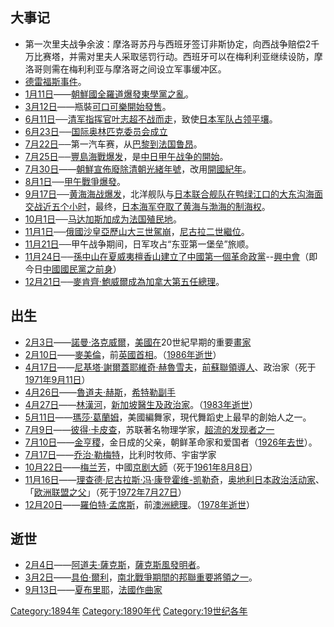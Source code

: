 ## 大事记

  - 第一次里夫战争余波：摩洛哥苏丹与西班牙签订非斯协定，向西战争赔偿2千万比赛塔，并需对里夫人采取惩罚行动。西班牙可以在梅利利亚继续设防，摩洛哥则需在梅利利亚与摩洛哥之间设立军事缓冲区。
  - [德雷福斯事件](../Page/德雷福斯事件.md "wikilink")。
  - [1月11日](../Page/1月11日.md "wikilink")——[朝鮮國](https://zh.wikipedia.org/wiki/朝鮮國 "wikilink")[全羅道爆發](../Page/全羅道.md "wikilink")[東學黨之亂](https://zh.wikipedia.org/wiki/東學黨之亂 "wikilink")。
  - [3月12日](../Page/3月12日.md "wikilink")——瓶裝[可口可樂開始發售](https://zh.wikipedia.org/wiki/可口可樂 "wikilink")。
  - [6月11日](../Page/6月11日.md "wikilink")──[清军指挥官](../Page/清朝.md "wikilink")[叶志超不战而走](https://zh.wikipedia.org/wiki/叶志超 "wikilink")，致使[日本军队占领](../Page/日本.md "wikilink")[平壤](../Page/平壤.md "wikilink")。
  - [6月23日](../Page/6月23日.md "wikilink")──[国际奥林匹克委员会成立](../Page/国际奥林匹克委员会.md "wikilink")
  - [7月22日](https://zh.wikipedia.org/wiki/7月22日 "wikilink")──第一汽车赛，从[巴黎到](../Page/巴黎.md "wikilink")[法国](https://zh.wikipedia.org/wiki/法国 "wikilink")[鲁昂](../Page/鲁昂.md "wikilink")。
  - [7月25日](https://zh.wikipedia.org/wiki/7月25日 "wikilink")──[豐島海戰爆发](../Page/豐島海戰.md "wikilink")，是[中日甲午战争的開始](https://zh.wikipedia.org/wiki/甲午戰爭 "wikilink")。
  - [7月30日](../Page/7月30日.md "wikilink")——[朝鮮宣佈廢除](https://zh.wikipedia.org/wiki/朝鮮王朝 "wikilink")[清朝](../Page/清朝.md "wikilink")[光緒年號](https://zh.wikipedia.org/wiki/光緒 "wikilink")，改用[開國紀年](https://zh.wikipedia.org/wiki/開國_\(朝鮮高宗\) "wikilink")。
  - [8月1日](../Page/8月1日.md "wikilink")──[甲午戰爭爆發](https://zh.wikipedia.org/wiki/甲午戰爭 "wikilink")。
  - [9月17日](../Page/9月17日.md "wikilink")──[黄海海战爆发](https://zh.wikipedia.org/wiki/黄海海战 "wikilink")，北洋舰队与[日本联合舰队在](../Page/日本.md "wikilink")[鸭绿江口的大东沟海面交战近五个小时](../Page/鸭绿江.md "wikilink")，最终，[日本海军夺取了](../Page/日本.md "wikilink")[黄海与](../Page/黄海.md "wikilink")[渤海的制海权](../Page/渤海.md "wikilink")。
  - [10月1日](../Page/10月1日.md "wikilink")──[马达加斯加成为](../Page/马达加斯加.md "wikilink")[法国殖民地](https://zh.wikipedia.org/wiki/法国 "wikilink")。
  - [11月1日](../Page/11月1日.md "wikilink")──[俄國](../Page/俄罗斯帝国.md "wikilink")[沙皇](../Page/沙皇.md "wikilink")[亞歷山大三世駕崩](https://zh.wikipedia.org/wiki/亞歷山大三世_\(俄國\) "wikilink")，[尼古拉二世繼位](../Page/尼古拉二世_\(俄罗斯\).md "wikilink")。
  - [11月21日](../Page/11月21日.md "wikilink")──甲午战争期间，日军攻占“东亚第一堡垒”旅顺。
  - [11月24日](../Page/11月24日.md "wikilink")──[孫中山在](../Page/孫中山.md "wikilink")[夏威夷](../Page/夏威夷州.md "wikilink")[檀香山建立了](../Page/檀香山.md "wikilink")[中國第一個革命](https://zh.wikipedia.org/wiki/中国 "wikilink")[政黨](../Page/政党.md "wikilink")--[興中會](../Page/兴中会.md "wikilink")（即今日[中國國民黨之前身](../Page/中國國民黨.md "wikilink")）
  - [12月21日](../Page/12月21日.md "wikilink")──[麥肯齊·鮑威爾成為](https://zh.wikipedia.org/wiki/麥肯齊·鮑威爾 "wikilink")[加拿大第五任總理](../Page/加拿大.md "wikilink")。

## 出生

  - [2月3日](../Page/2月3日.md "wikilink")——[諾曼·洛克威爾](../Page/諾曼·洛克威爾.md "wikilink")，[美國在](https://zh.wikipedia.org/wiki/美國 "wikilink")20世紀早期的重要[畫家](https://zh.wikipedia.org/wiki/畫家 "wikilink")
  - [2月10日](../Page/2月10日.md "wikilink")——[麥美倫](https://zh.wikipedia.org/wiki/麥美倫 "wikilink")，前[英國首相](https://zh.wikipedia.org/wiki/英國首相 "wikilink")。（[1986年逝世](../Page/1986年.md "wikilink")）
  - [4月17日](../Page/4月17日.md "wikilink")——[尼基塔·謝爾蓋耶維奇·赫魯雪夫](https://zh.wikipedia.org/wiki/赫鲁晓夫 "wikilink")，[前蘇聯領導人](../Page/苏联.md "wikilink")、政治家（死于[1971年](../Page/1971年.md "wikilink")[9月11日](../Page/9月11日.md "wikilink")）
  - [4月26日](../Page/4月26日.md "wikilink")——[魯道夫·赫斯](https://zh.wikipedia.org/wiki/魯道夫·赫斯 "wikilink")，[希特勒副手](https://zh.wikipedia.org/wiki/阿道夫·希特勒 "wikilink")
  - [4月27日](../Page/4月27日.md "wikilink")——[林漢河](../Page/林漢河.md "wikilink")，[新加坡](../Page/新加坡.md "wikilink")[醫生及政治家](https://zh.wikipedia.org/wiki/醫生 "wikilink")。（[1983年逝世](../Page/1983年.md "wikilink")）
  - [5月11日](../Page/5月11日.md "wikilink")——[瑪莎·葛蘭姆](../Page/瑪莎·葛蘭姆.md "wikilink")，美國編舞家，現代舞蹈史上最早的創始人之一。
  - [7月9日](https://zh.wikipedia.org/wiki/7月9日 "wikilink")——[彼得·卡皮查](https://zh.wikipedia.org/wiki/彼得·卡皮查 "wikilink")，苏联著名物理学家，[超流的发现者之一](https://zh.wikipedia.org/wiki/超流 "wikilink")
  - [7月10日](https://zh.wikipedia.org/wiki/7月10日 "wikilink")——[金亨稷](../Page/金亨稷.md "wikilink")，金日成的父亲，朝鲜革命家和爱国者（[1926年去世](../Page/1926年.md "wikilink")）。
  - [7月17日](https://zh.wikipedia.org/wiki/7月17日 "wikilink")——[乔治·勒梅特](../Page/乔治·勒梅特.md "wikilink")，比利时牧师、宇宙学家
  - [10月22日](../Page/10月22日.md "wikilink")——[梅兰芳](../Page/梅兰芳.md "wikilink")，中國[京剧大師](../Page/京剧.md "wikilink")（死于[1961年](../Page/1961年.md "wikilink")[8月8日](../Page/8月8日.md "wikilink")）
  - [11月16日](../Page/11月16日.md "wikilink")——[理查德·尼古拉斯·冯·康登霍维-凯勒奇](../Page/理查德·尼古拉斯·冯·康登霍维-凯勒奇.md "wikilink")，[奥地利日本政治活动家](https://zh.wikipedia.org/wiki/奥地利 "wikilink")、「[欧洲联盟之父](https://zh.wikipedia.org/wiki/歐盟之父 "wikilink")」（死于[1972年](../Page/1972年.md "wikilink")[7月27日](https://zh.wikipedia.org/wiki/7月27日 "wikilink")）
  - [12月20日](../Page/12月20日.md "wikilink")——[羅伯特·孟席斯](../Page/羅伯特·孟席斯.md "wikilink")，前[澳洲總理](https://zh.wikipedia.org/wiki/澳洲總理 "wikilink")。（[1978年逝世](../Page/1978年.md "wikilink")）

## 逝世

  - [2月4日](../Page/2月4日.md "wikilink")——[阿道夫·薩克斯](https://zh.wikipedia.org/wiki/阿道夫·薩克斯 "wikilink")，[薩克斯風發明者](../Page/薩克斯風.md "wikilink")。
  - [3月2日](../Page/3月2日.md "wikilink")——[具伯·爾利](https://zh.wikipedia.org/wiki/具伯·爾利 "wikilink")，[南北戰爭期間的](https://zh.wikipedia.org/wiki/南北戰爭 "wikilink")[邦聯重要將領之一](https://zh.wikipedia.org/wiki/邦聯 "wikilink")。
  - [9月13日](../Page/9月13日.md "wikilink")——[夏布里耶](https://zh.wikipedia.org/wiki/夏布里耶 "wikilink")，[法國](https://zh.wikipedia.org/wiki/法国 "wikilink")[作曲家](https://zh.wikipedia.org/wiki/作曲家 "wikilink")

[Category:1894年](https://zh.wikipedia.org/wiki/Category:1894年 "wikilink")
[Category:1890年代](https://zh.wikipedia.org/wiki/Category:1890年代 "wikilink")
[Category:19世纪各年](https://zh.wikipedia.org/wiki/Category:19世纪各年 "wikilink")